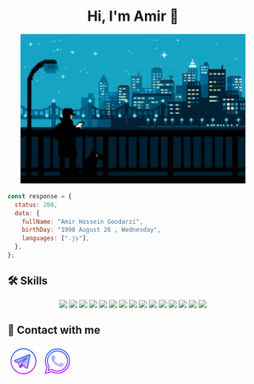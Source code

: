 <h1 align="center">Hi, I'm Amir 👋</h1> 

<p align="center">
  <img   height="300" src="2.gif"> 
</p>

```js
const response = {
  status: 200,
  data: {
    fullName: "Amir Hossein Goodarzi",
    birthDay: "1998 August 26 , Wednesday",
    languages: [".js"],
  },
};
```

## 🛠 Skills
<p align="center">
  
 <img src="https://img.shields.io/badge/javascript-%23323330.svg?style=for-the-badge&logo=javascript&logoColor=%23F7DF1E)" />
 <img src="https://img.shields.io/badge/typescript-%23007ACC.svg?style=for-the-badge&logo=typescript&logoColor=white" />
 <img src="https://img.shields.io/badge/node.js-6DA55F?style=for-the-badge&logo=node.js&logoColor=white" />
 <img src="https://img.shields.io/badge/react-%2320232a.svg?style=for-the-badge&logo=react&logoColor=%2361DAFB" />
 <img src="https://img.shields.io/badge/vuejs-%2335495e.svg?style=for-the-badge&logo=vuedotjs&logoColor=%234FC08D" />
 <img src="https://img.shields.io/badge/redux-%23593d88.svg?style=for-the-badge&logo=redux&logoColor=white" />
 <img src="https://img.shields.io/badge/Next-black?style=for-the-badge&logo=next.js&logoColor=white" />
 <img src="https://img.shields.io/badge/html5-%23E34F26.svg?style=for-the-badge&logo=html5&logoColor=white" />
 <img src="https://img.shields.io/badge/css3-%231572B6.svg?style=for-the-badge&logo=css3&logoColor=white" />
 <img src="https://img.shields.io/badge/tailwindcss-%2338B2AC.svg?style=for-the-badge&logo=tailwind-css&logoColor=white" />
 <img src="https://img.shields.io/badge/bootstrap-%238511FA.svg?style=for-the-badge&logo=bootstrap&logoColor=white" />
 <img src="https://img.shields.io/badge/webpack-%238DD6F9.svg?style=for-the-badge&logo=webpack&logoColor=black" />
 <img src="https://img.shields.io/badge/SASS-hotpink.svg?style=for-the-badge&logo=SASS&logoColor=white" />
 <img src="https://img.shields.io/badge/-GraphQL-E10098?style=for-the-badge&logo=graphql&logoColor=white" />
 <img src="https://img.shields.io/badge/nestjs-%23E0234E.svg?style=for-the-badge&logo=nestjs&logoColor=white" />

</p>

## 🔌 Contact with me

<a href="https://t.me/amirhosseingoodarzi1998"><img src="telegram.png" /></a>
<a><img src="whatsapp.png" /></a>


